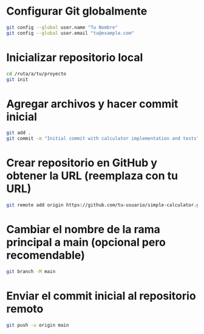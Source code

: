 # Configurar Git globalmente
```bash
git config --global user.name "Tu Nombre"
git config --global user.email "tu@example.com"
```

# Inicializar repositorio local
```bash
cd /ruta/a/tu/proyecto
git init
```

# Agregar archivos y hacer commit inicial
```bash
git add .
git commit -m "Initial commit with calculator implementation and tests"
```

# Crear repositorio en GitHub y obtener la URL (reemplaza con tu URL)
```bash
git remote add origin https://github.com/tu-usuario/simple-calculator.git
```
# Cambiar el nombre de la rama principal a main (opcional pero recomendable)
```bash
git branch -M main
```

# Enviar el commit inicial al repositorio remoto
```bash
git push -u origin main
```

